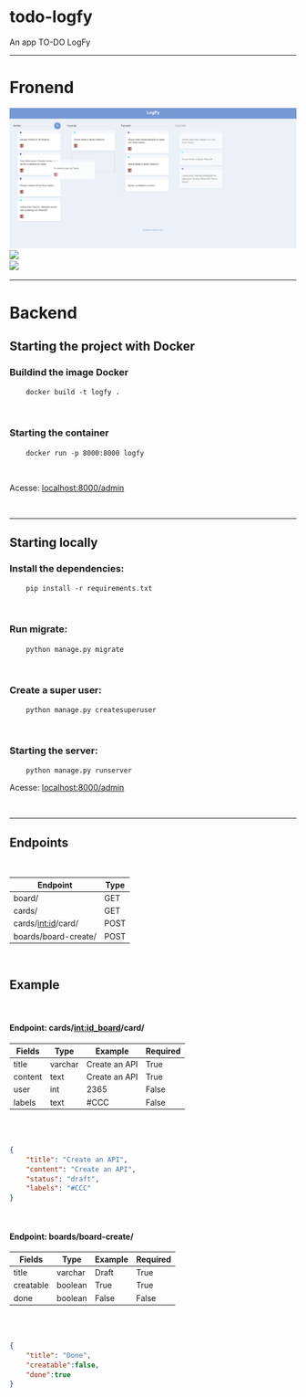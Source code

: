 # todo-logfy
 An app TO-DO LogFy

---

# Fronend

<img src="https://github.com/fabioacarvalho/todo-logfy/blob/main/frontend/src/assets/img/logfy_2.png?raw=true">

<br>

<img src="https://github.com/fabioacarvalho/todo-logfy/assets/84592352/07f84fb2-67da-44bf-bea5-36e61c4c7d69">

<br>

<img src="https://github.com/fabioacarvalho/todo-logfy/assets/84592352/fbeb0028-b33e-411b-a885-8905208906d9">

<br>

 ---

 # Backend

 ## Starting the project with Docker
 
### Buildind the image Docker

```shell
    docker build -t logfy .
```
<br>

### Starting the container

```shell
    docker run -p 8000:8000 logfy
```

<br>

Acesse: [localhost:8000/admin](localhost:8000/admin)

<br>

---

## Starting locally

### Install the dependencies:

```shell
    pip install -r requirements.txt
```

<br>

### Run migrate:


```shell
    python manage.py migrate
```

<br>

### Create a super user:

```shell
    python manage.py createsuperuser
```
<br>

### Starting the server:

```shell
    python manage.py runserver
```

Acesse: [localhost:8000/admin](localhost:8000/admin)

<br>

---

## Endpoints

<br>

| Endpoint              | Type |
|-----------------------|------|
| board/                | GET  | 
| cards/                | GET  |
| cards/<int:id>/card/  | POST |
| boards/board-create/  | POST |

<br>

## Example

<br>

#### Endpoint: cards/<int:id_board>/card/

| Fields  | Type    | Example       | Required |
|---------|---------|---------------|----------|
| title   | varchar | Create an API | True     |
| content | text    | Create an API | True     |
| user    | int     | 2365          | False    |
| labels  | text    | #CCC          | False    |

<br>

```json

{
    "title": "Create an API",
    "content": "Create an API",
    "status": "draft",
    "labels": "#CCC"
}

```

<br>

#### Endpoint: boards/board-create/

| Fields    | Type    | Example | Required |
|-----------|---------|---------|----------|
| title     | varchar | Draft   | True     |
| creatable | boolean | True    | True     |
| done      | boolean | False   | False    |

<br>

```json

{
    "title": "Done",
    "creatable":false,
    "done":true
}

```

<br>

